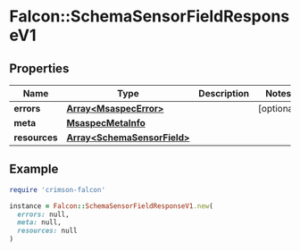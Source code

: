 # Falcon::SchemaSensorFieldResponseV1

## Properties

| Name | Type | Description | Notes |
| ---- | ---- | ----------- | ----- |
| **errors** | [**Array&lt;MsaspecError&gt;**](MsaspecError.md) |  | [optional] |
| **meta** | [**MsaspecMetaInfo**](MsaspecMetaInfo.md) |  |  |
| **resources** | [**Array&lt;SchemaSensorField&gt;**](SchemaSensorField.md) |  |  |

## Example

```ruby
require 'crimson-falcon'

instance = Falcon::SchemaSensorFieldResponseV1.new(
  errors: null,
  meta: null,
  resources: null
)
```

